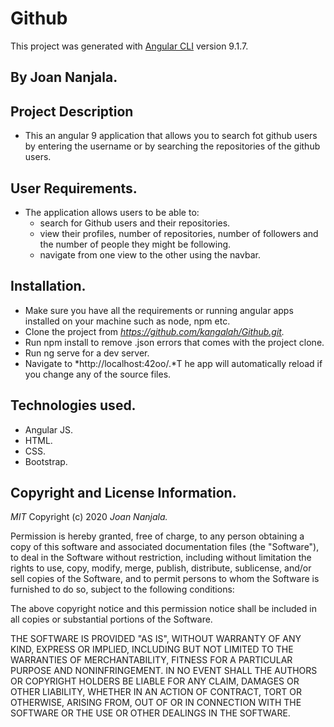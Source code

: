 # Github

This project was generated with [Angular CLI](https://github.com/angular/angular-cli) version 9.1.7.

## By Joan Nanjala.

## Project Description
* This an angular 9 application that allows you to search fot github users by entering the username or by searching the repositories of the github users.

## User Requirements.
* The application allows users to be able to:
   * search for Github users and their repositories.
   * view their profiles, number of repositories, number of followers and the number of people they might be following.
   * navigate from one view to the other using the navbar.


## Installation.
* Make sure you have all the requirements or running angular apps installed on your machine such as node, npm etc.
* Clone the project from *https://github.com/kangalah/Github.git.*
* Run npm install to remove .json errors that comes with the project clone.
* Run ng serve for a dev server.
* Navigate to *http://localhost:42oo/.*T he app will automatically reload if you change any of the source files.

## Technologies used.
* Angular JS.
* HTML.
* CSS.
* Bootstrap.

## Copyright and License Information.
*MIT*
 Copyright (c) 2020 *Joan Nanjala.*

Permission is hereby granted, free of charge, to any person obtaining a copy of this software and associated documentation files (the "Software"), to deal in the Software without restriction, including without limitation the rights to use, copy, modify, merge, publish, distribute, sublicense, and/or sell copies of the Software, and to permit persons to whom the Software is furnished to do so, subject to the following conditions:

The above copyright notice and this permission notice shall be included in all copies or substantial portions of the Software.

THE SOFTWARE IS PROVIDED "AS IS", WITHOUT WARRANTY OF ANY KIND, EXPRESS OR IMPLIED, INCLUDING BUT NOT LIMITED TO THE WARRANTIES OF MERCHANTABILITY, FITNESS FOR A PARTICULAR PURPOSE AND NONINFRINGEMENT. IN NO EVENT SHALL THE AUTHORS OR COPYRIGHT HOLDERS BE LIABLE FOR ANY CLAIM, DAMAGES OR OTHER LIABILITY, WHETHER IN AN ACTION OF CONTRACT, TORT OR OTHERWISE, ARISING FROM, OUT OF OR IN CONNECTION WITH THE SOFTWARE OR THE USE OR OTHER DEALINGS IN THE SOFTWARE.


